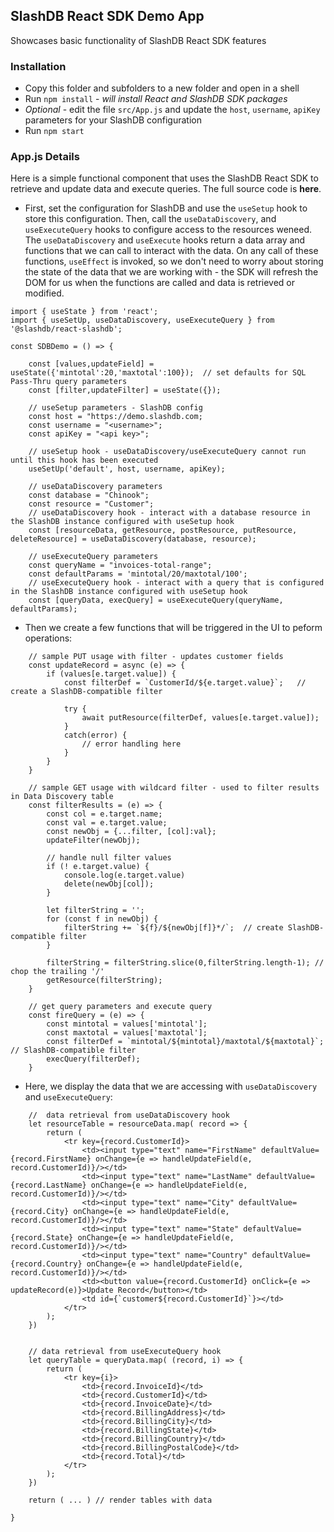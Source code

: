 ## SlashDB React SDK Demo App

Showcases basic functionality of SlashDB React SDK features

### Installation
* Copy this folder and subfolders to a new folder and open in a shell
* Run `npm install` - _will install React and SlashDB SDK packages_
* _Optional_ - edit the file `src/App.js` and update the `host`, `username`, `apiKey` parameters for your SlashDB configuration
* Run `npm start`

### App.js Details
Here is a simple functional component that uses the SlashDB React SDK to retrieve and update data and execute queries.  The full source code is **here**.  
* First, set the configuration for SlashDB and use the `useSetup` hook to store this configuration.  Then, call the `useDataDiscovery`, and `useExecuteQuery` hooks to configure access to the resources weneed.  The `useDataDiscovery` and `useExecute` hooks return a data array and functions that we can call to interact with the data.  On any call of these functions, `useEffect` is invoked, so we don't need to worry about storing the state of the data that we are working with - the SDK will refresh the DOM for us when the functions are called and data is retrieved or modified.

```
import { useState } from 'react';
import { useSetUp, useDataDiscovery, useExecuteQuery } from '@slashdb/react-slashdb';

const SDBDemo = () => {

	const [values,updateField] = useState({'mintotal':20,'maxtotal':100});	// set defaults for SQL Pass-Thru query parameters
	const [filter,updateFilter] = useState({});
	
	// useSetup parameters - SlashDB config
	const host = "https://demo.slashdb.com;
	const username = "<username>";
	const apiKey = "<api key>";
	
	// useSetup hook - useDataDiscovery/useExecuteQuery cannot run until this hook has been executed
	useSetUp('default', host, username, apiKey);
	
	// useDataDiscovery parameters
	const database = "Chinook";
	const resource = "Customer";
	// useDataDiscovery hook - interact with a database resource in the SlashDB instance configured with useSetup hook
	const [resourceData, getResource, postResource, putResource, deleteResource] = useDataDiscovery(database, resource);

	// useExecuteQuery parameters
	const queryName = "invoices-total-range";
	const defaultParams = 'mintotal/20/maxtotal/100';
	// useExecuteQuery hook - interact with a query that is configured in the SlashDB instance configured with useSetup hook
	const [queryData, execQuery] = useExecuteQuery(queryName, defaultParams);
```

* Then we create a few functions that will be triggered in the UI to peform operations:
```
	// sample PUT usage with filter - updates customer fields
	const updateRecord = async (e) => {
		if (values[e.target.value]) {
			const filterDef = `CustomerId/${e.target.value}`;	// create a SlashDB-compatible filter
			
			try { 
				await putResource(filterDef, values[e.target.value]);
			}
			catch(error) {
				// error handling here
			}
		}
	}

	// sample GET usage with wildcard filter - used to filter results in Data Discovery table
	const filterResults = (e) => {
		const col = e.target.name;
		const val = e.target.value;
		const newObj = {...filter, [col]:val};
		updateFilter(newObj);

		// handle null filter values
		if (! e.target.value) {
			console.log(e.target.value)
			delete(newObj[col]);
		}
			
		let filterString = '';
		for (const f in newObj) {
			filterString += `${f}/${newObj[f]}*/`;	// create SlashDB-compatible filter
		}
		
		filterString = filterString.slice(0,filterString.length-1); // chop the trailing '/'
		getResource(filterString);
	}	

	// get query parameters and execute query
	const fireQuery = (e) => {
		const mintotal = values['mintotal'];
		const maxtotal = values['maxtotal'];
		const filterDef = `mintotal/${mintotal}/maxtotal/${maxtotal}`;	// SlashDB-compatible filter
		execQuery(filterDef);
	}	
```
* Here, we display the data that we are accessing with `useDataDiscovery` and `useExecuteQuery`:
``` 
	//  data retrieval from useDataDiscovery hook
	let resourceTable = resourceData.map( record => {
		return (
			<tr key={record.CustomerId}>
				<td><input type="text" name="FirstName" defaultValue={record.FirstName} onChange={e => handleUpdateField(e, record.CustomerId)}/></td>
				<td><input type="text" name="LastName" defaultValue={record.LastName} onChange={e => handleUpdateField(e, record.CustomerId)}/></td>
				<td><input type="text" name="City" defaultValue={record.City} onChange={e => handleUpdateField(e, record.CustomerId)}/></td>
				<td><input type="text" name="State" defaultValue={record.State} onChange={e => handleUpdateField(e, record.CustomerId)}/></td>
				<td><input type="text" name="Country" defaultValue={record.Country} onChange={e => handleUpdateField(e, record.CustomerId)}/></td>					
				<td><button value={record.CustomerId} onClick={e => updateRecord(e)}>Update Record</button></td>
				<td id={`customer${record.CustomerId}`}></td>
			</tr>
		);
	})
	

	// data retrieval from useExecuteQuery hook
	let queryTable = queryData.map( (record, i) => {
		return (
			<tr key={i}>
				<td>{record.InvoiceId}</td>
				<td>{record.CustomerId}</td>
				<td>{record.InvoiceDate}</td>
				<td>{record.BillingAddress}</td>
				<td>{record.BillingCity}</td>
				<td>{record.BillingState}</td>
				<td>{record.BillingCountry}</td>
				<td>{record.BillingPostalCode}</td>
				<td>{record.Total}</td>
			</tr>
		);
	})	
	
	return ( ... ) // render tables with data
		
}
```
